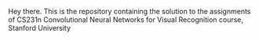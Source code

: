 Hey there. 
This is the repository containing the solution to the assignments of CS231n Convolutional Neural Networks for Visual Recognition course, Stanford University

